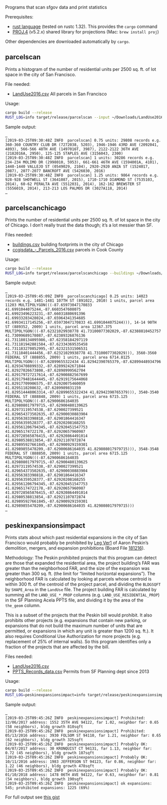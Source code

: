 Programs that scan sfgov data and print statistics

Prerequisites:

* [rust language](https://www.rust-lang.org/learn/get-started)
(tested on rustc 1.32).
This provides the `cargo` command
* [PROJ.4](https://proj4.org/) (v5.2.x)
shared library for projections
(Mac: `brew install proj`)

Other dependencies are downloaded automatically by `cargo`.

## parcelscan

Prints a histogram of the number of residential units per 2500 sq. ft. of lot space in the city of San Francisco.

File needed:
* [LandUse2016.csv](https://data.sfgov.org/Housing-and-Buildings/Land-Use/us3s-fp9q)
All parcels in San Francisco

Usage:

```sh
cargo build --release
RUST_LOG=info target/release/parcelscan --input ~/Downloads/LandUse2016.csv density-historgram
```

Sample output:
```
…
[2019-03-25T09:30:48Z INFO  parcelscan] 0.75 units: 29808 records e.g. 360-360 COUNTRY CLUB DR (7272038, 5203), 1946-1946 43RD AVE (2092041, 4893), 566-566 48TH AVE (1497016T, 3987), 2122-2122 36TH AVE (2182016A, 2950), 125-125 STAPLES AVE (3156043, 2300)
[2019-03-25T09:30:48Z INFO  parcelscan] 1 units: 30286 records e.g. 234-234 MOLIMO DR (2998010, 5953), 661-661 46TH AVE (1594001A, 4101), 1440-1440 VALLEJO ST (0549029, 2104), 2920-2920 ANZA ST (1524017, 2087), 2077-2077 BANCROFT AVE (5426030, 2016)
[2019-03-25T09:30:48Z INFO  parcelscan] 1.25 units: 9864 records e.g. 928-928 SHOTWELL ST (3641087, 2015), 1710-1710 DIAMOND ST (7535103, 2014), 60-62 PERALTA AVE (5512031, 2014), 162-162 BREWSTER ST (5556019, 2014), 213-213 LOS PALMOS DR (3027A118, 2014)
…
```

## parcelscanchicago

Prints the number of residential units per 2500 sq. ft. of lot space in the city of Chicago.
I don’t really trust the data though; it’s a lot messier than SF.

Files needed:
* [buildings.csv](https://data.cityofchicago.org/Buildings/Building-Footprints-current-/hz9b-7nh8)
building footprints in the city of Chicago
* [ccgisdata_-_Parcels_2016.csv](https://datacatalog.cookcountyil.gov/GIS-Maps/ccgisdata-Parcels-2016/a33b-b59u)
parcels in Cook County

Usage:

```sh
cargo build --release
RUST_LOG=info target/release/parcelscanchicago --buildings ~/Downloads/buildings.csv --parcels ~/Downloads/ccgisdata_-_Parcels_2016.csv  density-historgram
```

Sample output:
```
…
[2019-03-25T09:45:09Z INFO  parcelscanchicago] 0.25 units: 14023 records e.g. 1481-1481 107TH ST (891022, 2010) 1 units, parcel area 11203 MULTIPOLYGON(((-87.65973047170833 41.6991044075244,-87.6603547608075 41.69923496223231,-87.66031880691396 41.69933283428024,-87.65964341354685 41.69934117145256,-87.65973047170833 41.6991044075244))), 14-14 90TH ST (889352, 2009) 1 units, parcel area 12367.375 MULTIPOLYGON(((-87.62321029938778 41.73100077302029,-87.62388810452757 41.73099689178087,-87.62389326876136 41.731180134095986,-87.62358184297119 41.731181942881584,-87.62334369535458 41.731183270852995,-87.62321531506531 41.73118401444456,-87.62321029938778 41.73100077302029))), 3560-3560 FEDERAL ST (888855, 2009) 1 units, parcel area 6714.8125 MULTIPOLYGON(((-87.62899655322434 41.82942390765379,-87.62899448934796 41.82934708899332,-87.62899242671844 41.82927026673808,-87.62898999562704 41.829179727217614,-87.62900882567699 41.829179481644445,-87.62919175644068 41.82917709906575,-87.62920075460059 41.8295118208632,-87.6289989831159 41.829514448063314,-87.62899655322434 41.82942390765379))), 3540-3540 FEDERAL ST (888848, 2009) 1 units, parcel area 6715.125 MULTIPOLYGON(((-87.62900686164035 41.829808017979715,-87.62900480139625 41.82973119574538,-87.6290027399521 41.829654373502635,-87.62900030883904 41.82956383398818,-87.62901864416347 41.82956359528377,-87.62920208168255 41.829561206794345,-87.62920451547753 41.82965174722178,-87.62920657960987 41.829728565876415,-87.62920864491014 41.82980538813854,-87.62921107872874 41.829895927661845,-87.62900929159301 41.82989855478209,-87.62900686164035 41.829808017979715))), 3548-3548 FEDERAL ST (888850, 2009) 1 units, parcel area 6715.125 MULTIPOLYGON(((-87.62900686164035 41.829808017979715,-87.62900480139625 41.82973119574538,-87.6290027399521 41.829654373502635,-87.62900030883904 41.82956383398818,-87.62901864416347 41.82956359528377,-87.62920208168255 41.829561206794345,-87.62920451547753 41.82965174722178,-87.62920657960987 41.829728565876415,-87.62920864491014 41.82980538813854,-87.62921107872874 41.829895927661845,-87.62900929159301 41.82989855478209,-87.62900686164035 41.829808017979715)))
…
```

## peskinexpansionsimpact

Prints stats about which past residential expansions in the city of San Francisco
would probably be prohibited by
[Leg Ver1](https://sfgov.legistar.com/View.ashx?M=F&ID=6838135&GUID=08C9052E-3A30-445F-B11C-CF4A07130B99)
of Aaron Peskin’s demolition, mergers, and expansion prohibitions
(Board File [181216](https://sfgov.legistar.com/LegislationDetail.aspx?ID=3781286&GUID=3E5F18E7-DD20-436B-A63F-954036D210F0)).

Methodology: The Peskin prohibited projects that this program can detect are those that expanded the residential area,
the project building’s FAR was greater than the neighborhood FAR,
and the size of the expansion was greater than 300 sq. ft.
(the limit for “limited horizontal expansions”).
The neighborhood FAR is calculated by looking at parcels whose centroid is within 300 ft. of the centroid of the project parcel,
and dividing the `BLDGSQFT` by `SHAPE_Area` in the `LandUse` file.
The project building FAR is calculated by summing all the `LAND_USE_*_PROP` columns
(e.g. `LAND_USE_RESIDENTIAL_PROP`) in the SF Planning Acela PPTS file,
and dividing it by the area of the `the_geom` column.

This is a subset of the projects that the Peskin bill would prohibit.
It also prohibits other projects (e.g. expansions that contain new parking,
or expansions that do not build the maximum number of units that are permitted,
or expansions in which any unit is greater than 1200 sq. ft.).
It also requires Conditional Use Authorization for more projects
(e.g. replacement of 25% of internal walls).
So this program identifies only a fraction of the projects that are affected by the bill.


Files needed:

* [LandUse2016.csv](https://data.sfgov.org/Housing-and-Buildings/Land-Use/us3s-fp9q)
* [PPTS_Records_data.csv](https://data.sfgov.org/Housing-and-Buildings/PPTS-Records/7yuw-98m5)
Permits from SF Planning dept since 2013

Usage:

```sh
cargo build --release
RUST_LOG=peskinexpansionsimpact=info target/release/peskinexpansionsimpact --planning ~/Downloads/PPTS_Records_data.csv --land-use ~/Downloads/LandUse2016.csv expansions
```

Sample output:
```
…
[2019-03-25T09:45:26Z INFO  peskinexpansionsimpact] Prohibited: 12/06/2017 address: 1552 35TH AVE 94122, far 1.02, neighbor far: 0.65 (58 neighbors), bldg growth 810sqft
[2019-03-25T09:45:26Z INFO  peskinexpansionsimpact] Prohibited: 05/13/2016 address: 3930 FOLSOM ST 94110, far 1.21, neighbor far: 0.65 (62 neighbors), bldg growth 325sqft
[2019-03-25T09:45:26Z INFO  peskinexpansionsimpact] Probably OK: 04/07/2017 address: 30 KRONQUIST CT 94131, far 1.13, neighbor far: 0.72 (45 neighbors), bldg growth 187sqft
[2019-03-25T09:45:26Z INFO  peskinexpansionsimpact] Probably OK: 10/11/2016 address: 1983 JEFFERSON ST 94123, far 0.86, neighbor far: 1.22 (46 neighbors), bldg growth 478sqft
[2019-03-25T09:45:26Z INFO  peskinexpansionsimpact] Probably OK: 01/10/2018 address: 1478 06TH AVE 94122, far 0.63, neighbor far: 0.81 (54 neighbors), bldg growth 190sqft
[2019-03-25T09:45:26Z INFO  peskinexpansionsimpact] ok expansions: 545; prohibited expansions: 1225 (69%)
```

For full output see [this gist](https://gist.github.com/yonran/445a1d6c8fcbcf9fd81f954f831e6fff)